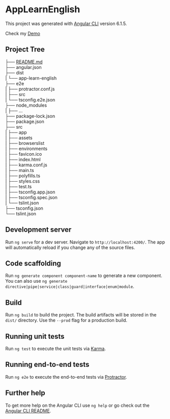 # AppLearnEnglish

This project was generated with [Angular CLI](https://github.com/angular/angular-cli) version 6.1.5.

Check my [Demo](http://learning-english-game.s3-website-sa-east-1.amazonaws.com/)

## Project Tree

├── [README.md](https://github.com/gferreiraa/learn-english-app) <br>
├── angular.json <br>
├── dist <br>
|  └── app-learn-english <br>
├── e2e <br>
|  ├── protractor.conf.js <br>
|  ├── src <br>
|  └── tsconfig.e2e.json <br>
├── node_modules <br>
|  ├── ... <br>
├── package-lock.json <br>
├── package.json <br>
├── src <br>
|  ├── app <br>
|  ├── assets <br>
|  ├── browserslist <br>
|  ├── environments <br>
|  ├── favicon.ico <br>
|  ├── index.html <br>
|  ├── karma.conf.js <br>
|  ├── main.ts <br>
|  ├── polyfills.ts <br>
|  ├── styles.css <br>
|  ├── test.ts <br>
|  ├── tsconfig.app.json <br>
|  ├── tsconfig.spec.json <br>
|  └── tslint.json <br>
├── tsconfig.json <br>
└── tslint.json <br>

## Development server

Run `ng serve` for a dev server. Navigate to `http://localhost:4200/`. The app will automatically reload if you change any of the source files.

## Code scaffolding

Run `ng generate component component-name` to generate a new component. You can also use `ng generate directive|pipe|service|class|guard|interface|enum|module`.

## Build

Run `ng build` to build the project. The build artifacts will be stored in the `dist/` directory. Use the `--prod` flag for a production build.

## Running unit tests

Run `ng test` to execute the unit tests via [Karma](https://karma-runner.github.io).

## Running end-to-end tests

Run `ng e2e` to execute the end-to-end tests via [Protractor](http://www.protractortest.org/).

## Further help

To get more help on the Angular CLI use `ng help` or go check out the [Angular CLI README](https://github.com/angular/angular-cli/blob/master/README.md).
